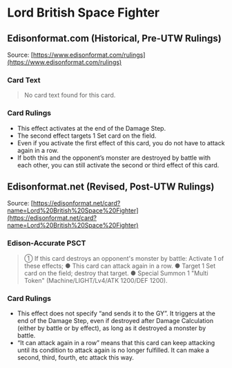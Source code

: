 # Lord British Space Fighter

## Edisonformat.com (Historical, Pre-UTW Rulings)

Source: [https://www.edisonformat.com/rulings](https://www.edisonformat.com/rulings)

### Card Text

> No card text found for this card.

### Card Rulings

*   This effect activates at the end of the Damage Step.
*   The second effect targets 1 Set card on the field.
*   Even if you activate the first effect of this card, you do not have to attack again in a row.
*   If both this and the opponent’s monster are destroyed by battle with each other, you can still activate the second or third effect of this card.

## Edisonformat.net (Revised, Post-UTW Rulings)

Source: [https://edisonformat.net/card?name=Lord%20British%20Space%20Fighter](https://edisonformat.net/card?name=Lord%20British%20Space%20Fighter)

### Edison-Accurate PSCT

> ① If this card destroys an opponent's monster by battle: Activate 1 of these effects; ● This card can attack again in a row.
> ● Target 1 Set card on the field; destroy that target.
> ● Special Summon 1 "Multi Token" (Machine/LIGHT/Lv4/ATK 1200/DEF 1200).

### Card Rulings

*   This effect does not specify “and sends it to the GY”. It triggers at the end of the Damage Step, even if destroyed after Damage Calculation (either by battle or by effect), as long as it destroyed a monster by battle.
*   “It can attack again in a row” means that this card can keep attacking until its condition to attack again is no longer fulfilled. It can make a second, third, fourth, etc attack this way.
            